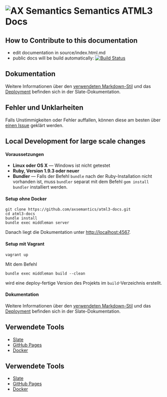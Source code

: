 ![AX Semantics](https://github.com/axsemantics/atml3-docs/blob/master/source/images/logo.png) Semantics ATML3 Docs
========

## How to Contribute to this documentation

* edit documentation in source/index.html.md
* public docs will be build automatically: [![Build Status](https://travis-ci.org/axsemantics/atml3-docs.svg?branch=master)](https://travis-ci.org/axsemantics/atml3-docs)


Dokumentation
-------------

Weitere Informationen über den [verwendeten Markdown-Stil](https://github.com/tripit/slate/wiki/Markdown-Syntax) und das [Deployment](https://github.com/tripit/slate/wiki/Deploying-Slate) befinden sich in der Slate-Dokumentation.

Fehler und Unklarheiten
-----------------------

Falls Unstimmigkeiten oder Fehler auffallen, können diese am besten über [einen Issue](https://github.com/axsemantics/atml3-docs/issues) geklärt werden.


## Local Development for large scale changes

#### Voraussetzungen
 - **Linux oder OS X** — Windows ist nicht getestet
 - **Ruby, Version 1.9.3 oder neuer**
 - **Bundler** — Falls der Befehl `bundle` nach der Ruby-Installation nicht vorhanden ist, muss `bundler` separat mit dem Befehl `gem install bundler` installiert werden.

#### Setup ohne Docker

```shell
git clone https://github.com/axsemantics/atml3-docs.git
cd atml3-docs
bundle install
bundle exec middleman server
```

Danach liegt die Dokumentation unter <http://localhost:4567>.

#### Setup mit Vagrant
```
vagrant up
```
Mit dem Befehl

```shell
bundle exec middleman build --clean
```
wird eine deploy-fertige Version des Projekts im `build`-Verzeichnis erstellt.

#### Dokumentation


Weitere Informationen über den [verwendeten Markdown-Stil](https://github.com/tripit/slate/wiki/Markdown-Syntax) und das [Deployment](https://github.com/tripit/slate/wiki/Deploying-Slate) befinden sich in der Slate-Dokumentation.

Verwendete Tools
--------------------
- [Slate](https://github.com/tripit/slate)
- [GitHub Pages](https://pages.github.com)
- [Docker](https://docker.com)

Verwendete Tools
--------------------
- [Slate](https://github.com/tripit/slate)
- [GitHub Pages](https://pages.github.com)
- [Docker](https://docker.com)
